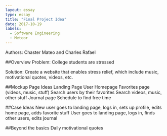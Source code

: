 ```yaml
---
layout: essay
type: essay
title: "Final Project Idea"
date: 2017-10-19
labels:
  - Software Engineering
  - Meteor
---
```


Authors: Chaster Mateo and Charles Rafael

##Overview
  Problem: College students are stressed
  
  Solution: Create a website that enables stress relief, which include music, motivational quotes, videos, etc.
  
##Mockup Page Ideas
  Landing Page
  User Homepage
  Favorites page (videos, music, stuff)
  Search users by their favorites
  Search videos, music, other stuff
  Journal page
  Schedule to find free time
  
##Case Ideas
  New user goes to landing page, logs in, sets up profile, edits home page, adds favorite stuff
  User goes to landing page, logs in, finds other users, edits journal
  
##Beyond the basics
  Daily motivational quotes
  
  


